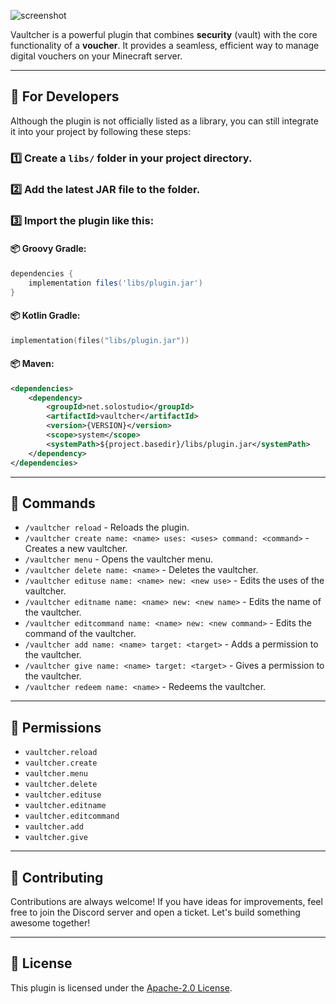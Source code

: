 
![screenshot](https://i.imgur.com/Eqk8VNf.png)

Vaultcher is a powerful plugin that combines **security** (vault) with the core functionality of a **voucher**. It provides a seamless, efficient way to manage digital vouchers on your Minecraft server.

---

## 🚀 For Developers

Although the plugin is not officially listed as a library, you can still integrate it into your project by following these steps:

### 1️⃣ Create a `libs/` folder in your project directory.
### 2️⃣ Add the latest JAR file to the folder.
### 3️⃣ Import the plugin like this:

#### 📦 **Groovy Gradle**:
```groovy
dependencies {
    implementation files('libs/plugin.jar')
}
```

#### 📦 **Kotlin Gradle**:
```kotlin
implementation(files("libs/plugin.jar"))
```

#### 📦 **Maven**:
```xml
<dependencies>
    <dependency>
        <groupId>net.solostudio</groupId>
        <artifactId>vaultcher</artifactId>
        <version>{VERSION}</version>
        <scope>system</scope>
        <systemPath>${project.basedir}/libs/plugin.jar</systemPath>
    </dependency>
</dependencies>
```

---

## 📜 Commands

- `/vaultcher reload` - Reloads the plugin.
- `/vaultcher create name: <name> uses: <uses> command: <command>` - Creates a new vaultcher.
- `/vaultcher menu` - Opens the vaultcher menu.
- `/vaultcher delete name: <name>` - Deletes the vaultcher.
- `/vaultcher edituse name: <name> new: <new use>` - Edits the uses of the vaultcher.
- `/vaultcher editname name: <name> new: <new name>` - Edits the name of the vaultcher.
- `/vaultcher editcommand name: <name> new: <new command>` - Edits the command of the vaultcher.
- `/vaultcher add name: <name> target: <target>` - Adds a permission to the vaultcher.
- `/vaultcher give name: <name> target: <target>` - Gives a permission to the vaultcher.
- `/vaultcher redeem name: <name>` - Redeems the vaultcher.

---

## 🔑 Permissions

- `vaultcher.reload`
- `vaultcher.create`
- `vaultcher.menu`
- `vaultcher.delete`
- `vaultcher.edituse`
- `vaultcher.editname`
- `vaultcher.editcommand`
- `vaultcher.add`
- `vaultcher.give`

---

## 🤝 Contributing

Contributions are always welcome! If you have ideas for improvements, feel free to join the Discord server and open a ticket. Let's build something awesome together!

---

## 📜 License

This plugin is licensed under the [Apache-2.0 License](https://www.apache.org/licenses/LICENSE-2.0).